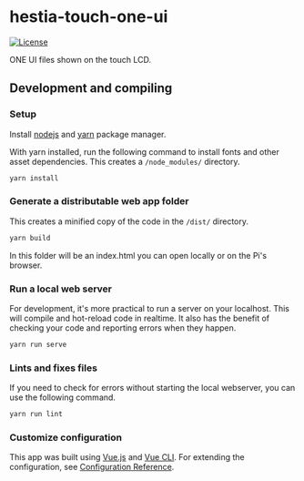 # hestia-touch-one-ui

[![License](https://img.shields.io/github/license/HestiaPi/hestia-touch-openhab.svg)](https://github.com/HestiaPi/hestia-touch-one-ui/blob/master/LICENSE.md)

ONE UI files shown on the touch LCD.

## Development and compiling

### Setup

Install [nodejs](https://nodejs.org/en/) and [yarn](https://yarnpkg.com/lang/en/) package manager.

With yarn installed, run the following command to install fonts and other asset dependencies.
This creates a `/node_modules/` directory.

```sh
yarn install
```

### Generate a distributable web app folder

This creates a minified copy of the code in the `/dist/` directory.

```sh
yarn build
```

In this folder will be an index.html you can open locally or on the Pi's browser.

### Run a local web server

For development, it's more practical to run a server on your localhost.
This will compile and hot-reload code in realtime.
It also has the benefit of checking your code and reporting errors when they happen.

```sh
yarn run serve
```

### Lints and fixes files

If you need to check for errors without starting the local webserver, you can use the following command.

```sh
yarn run lint
```

### Customize configuration

This app was built using [Vue.js](https://vuejs.org/) and [Vue CLI](https://cli.vuejs.org/).
For extending the configuration, see [Configuration Reference](https://cli.vuejs.org/config/).
